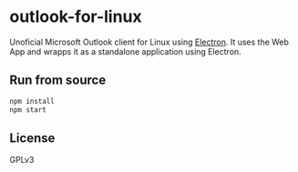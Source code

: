 # outlook-for-linux

Unoficial Microsoft Outlook client for Linux using [Electron](http://electron.atom.io/).
It uses the Web App and wrapps it as a standalone application using Electron.

## Run from source

```bash
npm install
npm start
```

## License

GPLv3
